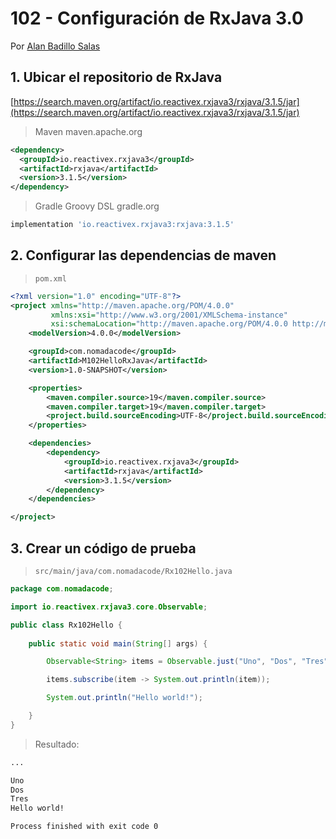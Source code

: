 # 102 - Configuración de RxJava 3.0

Por [Alan Badillo Salas](https://www.nomadacode.com)

## 1. Ubicar el repositorio de RxJava

[https://search.maven.org/artifact/io.reactivex.rxjava3/rxjava/3.1.5/jar](https://search.maven.org/artifact/io.reactivex.rxjava3/rxjava/3.1.5/jar)

> Maven
> maven.apache.org

```xml
<dependency>
  <groupId>io.reactivex.rxjava3</groupId>
  <artifactId>rxjava</artifactId>
  <version>3.1.5</version>
</dependency>
```

> Gradle Groovy DSL
> gradle.org

```bash
implementation 'io.reactivex.rxjava3:rxjava:3.1.5'
```

## 2. Configurar las dependencias de maven

> `pom.xml`

```xml
<?xml version="1.0" encoding="UTF-8"?>
<project xmlns="http://maven.apache.org/POM/4.0.0"
         xmlns:xsi="http://www.w3.org/2001/XMLSchema-instance"
         xsi:schemaLocation="http://maven.apache.org/POM/4.0.0 http://maven.apache.org/xsd/maven-4.0.0.xsd">
    <modelVersion>4.0.0</modelVersion>

    <groupId>com.nomadacode</groupId>
    <artifactId>M102HelloRxJava</artifactId>
    <version>1.0-SNAPSHOT</version>

    <properties>
        <maven.compiler.source>19</maven.compiler.source>
        <maven.compiler.target>19</maven.compiler.target>
        <project.build.sourceEncoding>UTF-8</project.build.sourceEncoding>
    </properties>

    <dependencies>
        <dependency>
            <groupId>io.reactivex.rxjava3</groupId>
            <artifactId>rxjava</artifactId>
            <version>3.1.5</version>
        </dependency>
    </dependencies>

</project>
```

## 3. Crear un código de prueba

> `src/main/java/com.nomadacode/Rx102Hello.java`

```java
package com.nomadacode;

import io.reactivex.rxjava3.core.Observable;

public class Rx102Hello {
    
    public static void main(String[] args) {

        Observable<String> items = Observable.just("Uno", "Dos", "Tres");

        items.subscribe(item -> System.out.println(item));

        System.out.println("Hello world!");

    }
}
```

> Resultado:

```txt
...

Uno
Dos
Tres
Hello world!

Process finished with exit code 0
```